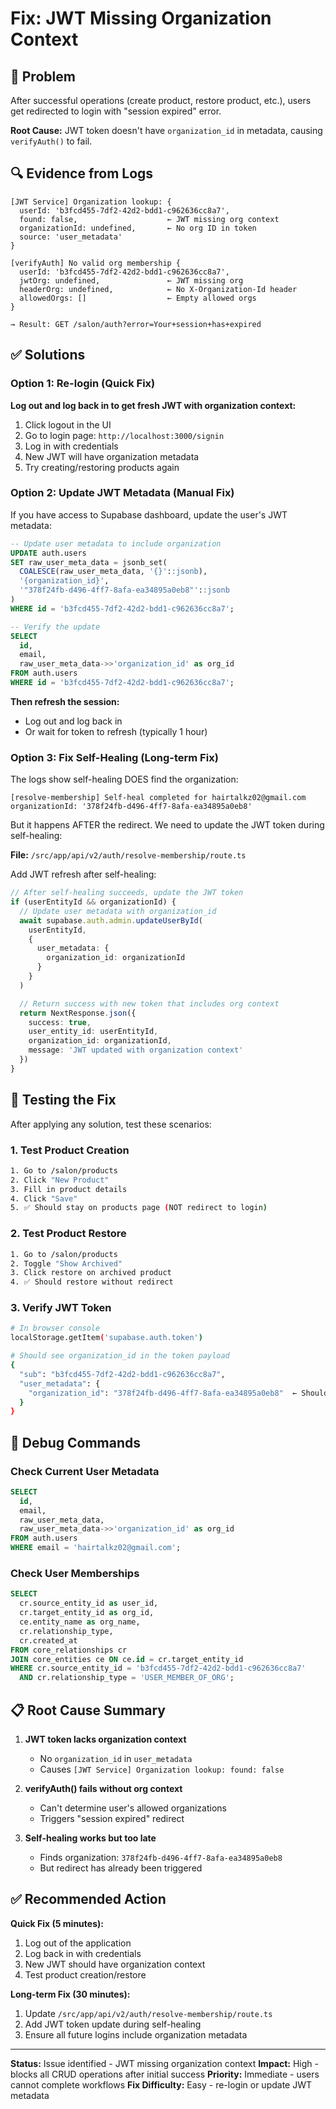 # Fix: JWT Missing Organization Context

## 🚨 Problem

After successful operations (create product, restore product, etc.), users get redirected to login with "session expired" error.

**Root Cause:** JWT token doesn't have `organization_id` in metadata, causing `verifyAuth()` to fail.

## 🔍 Evidence from Logs

```
[JWT Service] Organization lookup: {
  userId: 'b3fcd455-7df2-42d2-bdd1-c962636cc8a7',
  found: false,                    ← JWT missing org context
  organizationId: undefined,       ← No org ID in token
  source: 'user_metadata'
}

[verifyAuth] No valid org membership {
  userId: 'b3fcd455-7df2-42d2-bdd1-c962636cc8a7',
  jwtOrg: undefined,               ← JWT missing org
  headerOrg: undefined,            ← No X-Organization-Id header
  allowedOrgs: []                  ← Empty allowed orgs
}

→ Result: GET /salon/auth?error=Your+session+has+expired
```

## ✅ Solutions

### Option 1: Re-login (Quick Fix)

**Log out and log back in to get fresh JWT with organization context:**

1. Click logout in the UI
2. Go to login page: `http://localhost:3000/signin`
3. Log in with credentials
4. New JWT will have organization metadata
5. Try creating/restoring products again

### Option 2: Update JWT Metadata (Manual Fix)

If you have access to Supabase dashboard, update the user's JWT metadata:

```sql
-- Update user metadata to include organization
UPDATE auth.users
SET raw_user_meta_data = jsonb_set(
  COALESCE(raw_user_meta_data, '{}'::jsonb),
  '{organization_id}',
  '"378f24fb-d496-4ff7-8afa-ea34895a0eb8"'::jsonb
)
WHERE id = 'b3fcd455-7df2-42d2-bdd1-c962636cc8a7';

-- Verify the update
SELECT
  id,
  email,
  raw_user_meta_data->>'organization_id' as org_id
FROM auth.users
WHERE id = 'b3fcd455-7df2-42d2-bdd1-c962636cc8a7';
```

**Then refresh the session:**
- Log out and log back in
- Or wait for token to refresh (typically 1 hour)

### Option 3: Fix Self-Healing (Long-term Fix)

The logs show self-healing DOES find the organization:

```
[resolve-membership] Self-heal completed for hairtalkz02@gmail.com
organizationId: '378f24fb-d496-4ff7-8afa-ea34895a0eb8'
```

But it happens AFTER the redirect. We need to update the JWT token during self-healing:

**File:** `/src/app/api/v2/auth/resolve-membership/route.ts`

Add JWT refresh after self-healing:

```typescript
// After self-healing succeeds, update the JWT token
if (userEntityId && organizationId) {
  // Update user metadata with organization_id
  await supabase.auth.admin.updateUserById(
    userEntityId,
    {
      user_metadata: {
        organization_id: organizationId
      }
    }
  )

  // Return success with new token that includes org context
  return NextResponse.json({
    success: true,
    user_entity_id: userEntityId,
    organization_id: organizationId,
    message: 'JWT updated with organization context'
  })
}
```

## 🧪 Testing the Fix

After applying any solution, test these scenarios:

### 1. Test Product Creation
```bash
1. Go to /salon/products
2. Click "New Product"
3. Fill in product details
4. Click "Save"
5. ✅ Should stay on products page (NOT redirect to login)
```

### 2. Test Product Restore
```bash
1. Go to /salon/products
2. Toggle "Show Archived"
3. Click restore on archived product
4. ✅ Should restore without redirect
```

### 3. Verify JWT Token
```bash
# In browser console
localStorage.getItem('supabase.auth.token')

# Should see organization_id in the token payload
{
  "sub": "b3fcd455-7df2-42d2-bdd1-c962636cc8a7",
  "user_metadata": {
    "organization_id": "378f24fb-d496-4ff7-8afa-ea34895a0eb8"  ← Should be present
  }
}
```

## 🔧 Debug Commands

### Check Current User Metadata
```sql
SELECT
  id,
  email,
  raw_user_meta_data,
  raw_user_meta_data->>'organization_id' as org_id
FROM auth.users
WHERE email = 'hairtalkz02@gmail.com';
```

### Check User Memberships
```sql
SELECT
  cr.source_entity_id as user_id,
  cr.target_entity_id as org_id,
  ce.entity_name as org_name,
  cr.relationship_type,
  cr.created_at
FROM core_relationships cr
JOIN core_entities ce ON ce.id = cr.target_entity_id
WHERE cr.source_entity_id = 'b3fcd455-7df2-42d2-bdd1-c962636cc8a7'
  AND cr.relationship_type = 'USER_MEMBER_OF_ORG';
```

## 📋 Root Cause Summary

1. **JWT token lacks organization context**
   - No `organization_id` in `user_metadata`
   - Causes `[JWT Service] Organization lookup: found: false`

2. **verifyAuth() fails without org context**
   - Can't determine user's allowed organizations
   - Triggers "session expired" redirect

3. **Self-healing works but too late**
   - Finds organization: `378f24fb-d496-4ff7-8afa-ea34895a0eb8`
   - But redirect has already been triggered

## ✅ Recommended Action

**Quick Fix (5 minutes):**
1. Log out of the application
2. Log back in with credentials
3. New JWT should have organization context
4. Test product creation/restore

**Long-term Fix (30 minutes):**
1. Update `/src/app/api/v2/auth/resolve-membership/route.ts`
2. Add JWT token update during self-healing
3. Ensure all future logins include organization metadata

---

**Status:** Issue identified - JWT missing organization context
**Impact:** High - blocks all CRUD operations after initial success
**Priority:** Immediate - users cannot complete workflows
**Fix Difficulty:** Easy - re-login or update JWT metadata
